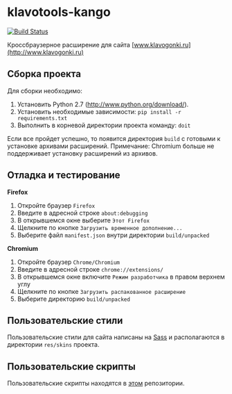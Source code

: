 klavotools-kango
================

[![Build Status](https://api.travis-ci.org/Fenex/klavotools-kango.svg?branch=master)](https://travis-ci.org/Fenex/klavotools-kango)

Кроссбраузерное расширение для сайта [www.klavogonki.ru](http://www.klavogonki.ru)

Сборка проекта
-------------------

Для сборки необходимо:

1. Установить Python 2.7 (http://www.python.org/download/).
2. Установить необходимые зависимости: `pip install -r requirements.txt`
3. Выполнить в корневой директории проекта команду: `doit`

Если все пройдет успешно, то появится директория `build` с готовыми к установке архивами расширений.
Примечание: Chromium больше не поддерживает установку расширений из архивов.

Отладка и тестирование
-------------------

**Firefox**

1. Откройте браузер `Firefox`
2. Введите в адресной строке `about:debugging`
3. В открывшемся окне выберите `Этот Firefox`
4. Щелкните по кнопке `Загрузить временное дополнение...`
5. Выберите файл `manifest.json` внутри директории `build/unpacked`

**Chromium**

1. Откройте браузер `Chrome/Chromium`
2. Введите в адресной строке `chrome://extensions/`
3. В открывшемся окне включите `Режим разработчика` в правом верхнем углу
4. Щелкните по кнопке `Загрузить распакованное расширение`
5. Выберите директорию `build/unpacked`

Пользовательские стили
----------

Пользовательские стили для сайта написаны на [Sass](http://sass-lang.com/) и располагаются в директории `res/skins` проекта.

Пользовательские скрипты
-----------

Пользовательские скрипты находятся в [этом](https://github.com/voidmain02/KgScripts) репозитории.
